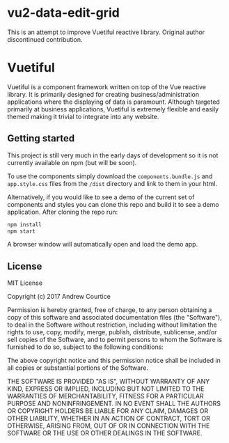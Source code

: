 # vu2-data-edit-grid
This is an attempt to improve Vuetiful reactive library. Original author discontinued contribution.

# Vuetiful
Vuetiful is a component framework written on top of the Vue reactive library. It is primarily designed for creating business/administration applications where the displaying of data is paramount. Although targeted primarily at business applications, Vuetiful is extremely flexible and easily themed making it trivial to integrate into any website.

## Getting started
This project is still very much in the early days of development so it is not currently available on npm (but will be soon). 

To use the components simply download the `components.bundle.js` and `app.style.css` files from the `/dist` directory and link to them in your html.

Alternatively, if you would like to see a demo of the current set of components and styles you can clone this repo and build it to see a demo application. After cloning the repo run:

```bash
npm install
npm start
```

A browser window will automatically open and load the demo app.


## License
MIT License

Copyright (c) 2017 Andrew Courtice

Permission is hereby granted, free of charge, to any person obtaining a copy
of this software and associated documentation files (the "Software"), to deal
in the Software without restriction, including without limitation the rights
to use, copy, modify, merge, publish, distribute, sublicense, and/or sell
copies of the Software, and to permit persons to whom the Software is
furnished to do so, subject to the following conditions:

The above copyright notice and this permission notice shall be included in all
copies or substantial portions of the Software.

THE SOFTWARE IS PROVIDED "AS IS", WITHOUT WARRANTY OF ANY KIND, EXPRESS OR
IMPLIED, INCLUDING BUT NOT LIMITED TO THE WARRANTIES OF MERCHANTABILITY,
FITNESS FOR A PARTICULAR PURPOSE AND NONINFRINGEMENT. IN NO EVENT SHALL THE
AUTHORS OR COPYRIGHT HOLDERS BE LIABLE FOR ANY CLAIM, DAMAGES OR OTHER
LIABILITY, WHETHER IN AN ACTION OF CONTRACT, TORT OR OTHERWISE, ARISING FROM,
OUT OF OR IN CONNECTION WITH THE SOFTWARE OR THE USE OR OTHER DEALINGS IN THE
SOFTWARE.
